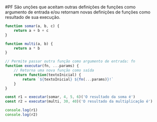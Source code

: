 #PF
São unções que aceitam outras definições de funções como argumento de entrada e/ou retornam novas definições de funções como resultado de sua execução.

```js
function somar(a, b, c) {
    return a + b + c
}

function multi(a, b) {
    return a * b
}

// Permite passar outra função como argumento de entrada: fn
function executar(fn, ...params) {
    // Retorna uma nova função como saída
    return function(textoInicial) {
        return `${textoInicial} ${fn(...params)}!`
    }
}

const r1 = executar(somar, 4, 5, 6)('O resultado da soma é')
const r2 = executar(multi, 30, 40)('O resultado da multiplicação é')

console.log(r1) 
console.log(r2)
```